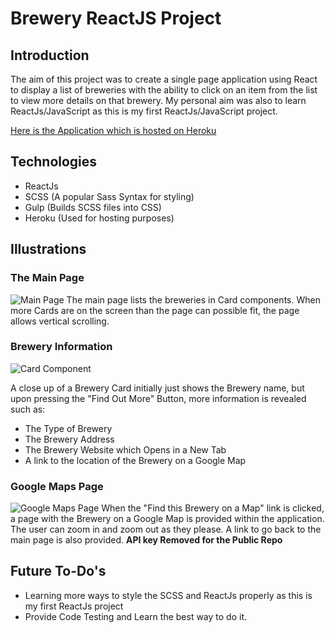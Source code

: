 # Brewery ReactJS Project
## Introduction
The aim of this project was to create a single page application using React to display a list of breweries with the ability to click on an item from the list to view more details on that brewery. My personal aim was also to learn ReactJs/JavaScript as this is my first ReactJs/JavaScript project.

[Here is the Application which is hosted on Heroku](https://react-brewery-challenge.herokuapp.com/)

## Technologies
- ReactJs
- SCSS (A popular Sass Syntax for styling)
- Gulp (Builds SCSS files into CSS)
- Heroku (Used for hosting purposes)

## Illustrations
### The Main Page
![Main Page](https://i.imgur.com/AIVRKqT.jpg)
The main page lists the breweries in Card components. When more Cards are on the screen than the page can possible fit, the page allows vertical scrolling.

### Brewery Information
![Card Component](https://i.imgur.com/jOqS7BE.jpg)

A close up of a Brewery Card initially just shows the Brewery name, but upon pressing the "Find Out More" Button, more information is revealed such as: 

- The Type of Brewery
- The Brewery Address
- The Brewery Website which Opens in a New Tab
- A link to the location of the Brewery on a Google Map

### Google Maps Page
![Google Maps Page](https://i.imgur.com/aQDDMcJ.jpg)
When the "Find this Brewery on a Map" link is clicked, a page with the Brewery on a Google Map is provided within the application. The user can zoom in and zoom out as they please. A link to go back to the main page is also provided.
**API key Removed for the Public Repo**

## Future To-Do's
- Learning more ways to style the SCSS and ReactJs properly as this is my first ReactJs project
- Provide Code Testing and Learn the best way to do it.


